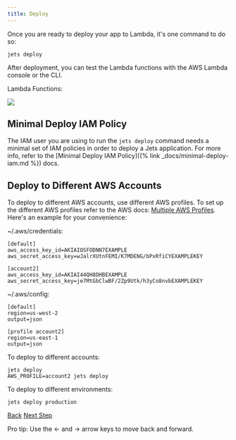 ```yaml
---
title: Deploy
---
```


Once you are ready to deploy your app to Lambda, it's one command to do so:

    jets deploy

After deployment, you can test the Lambda functions with the AWS Lambda console or the CLI.

Lambda Functions:

![](/img/quick-start/demo-lambda-functions.png)

## Minimal Deploy IAM Policy

The IAM user you are using to run the `jets deploy` command needs a minimal set of IAM policies in order to deploy a Jets application. For more info, refer to the [Minimal Deploy IAM Policy]({% link _docs/minimal-deploy-iam.md %}) docs.

## Deploy to Different AWS Accounts

To deploy to different AWS accounts, use different AWS profiles. To set up the different AWS profiles refer to the AWS docs: [Multiple AWS Profiles](https://docs.aws.amazon.com/cli/latest/userguide/cli-multiple-profiles.html). Here's an example for your convenience:

~/.aws/credentials:

    [default]
    aws_access_key_id=AKIAIOSFODNN7EXAMPLE
    aws_secret_access_key=wJalrXUtnFEMI/K7MDENG/bPxRfiCYEXAMPLEKEY

    [account2]
    aws_access_key_id=AKIAI44QH8DHBEXAMPLE
    aws_secret_access_key=je7MtGbClwBF/2Zp9Utk/h3yCo8nvbEXAMPLEKEY

~/.aws/config:

    [default]
    region=us-west-2
    output=json

    [profile account2]
    region=us-east-1
    output=json

To deploy to different accounts:

    jets deploy
    AWS_PROFILE=account2 jets deploy

To deploy to different environments:

    jets deploy production

<a id="prev" class="btn btn-basic" href="{% link _docs/repl-console.md %}">Back</a>
<a id="next" class="btn btn-primary" href="{% link _docs/jets-call.md %}">Next Step</a>
<p class="keyboard-tip">Pro tip: Use the <- and -> arrow keys to move back and forward.</p>
